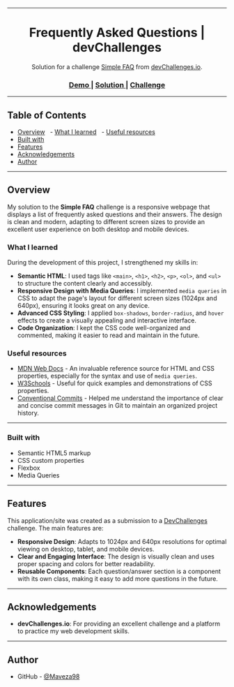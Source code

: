 -----


<h1 align="center">Frequently Asked Questions | devChallenges</h1>

<div align="center">
   Solution for a challenge <a href="https://devchallenges.io/challenge/simple-faq-challenge" target="_blank">Simple FAQ</a> from <a href="http://devchallenges.io" target="_blank">devChallenges.io</a>.
</div>

<div align="center">
  <h3>
    <a href="https://maveza98.github.io/FAQ">
      Demo
    </a>
    <span> | </span>
    <a href="https://github.com/maveza98/FAQ">
      Solution
    </a>
    <span> | </span>
    <a href="https://devchallenges.io/challenge/simple-faq-challenge">
      Challenge
    </a>
  </h3>
</div>

-----

## Table of Contents

  - [Overview](https://www.google.com/search?q=%23overview)
      - [What I learned](https://www.google.com/search?q=%23what-i-learned)
      - [Useful resources](https://www.google.com/search?q=%23useful-resources)
  - [Built with](https://www.google.com/search?q=%23built-with)
  - [Features](https://www.google.com/search?q=%23features)
  - [Acknowledgements](https://www.google.com/search?q=%23acknowledgements)
  - [Author](https://www.google.com/search?q=%23author)

-----

## Overview

My solution to the **Simple FAQ** challenge is a responsive webpage that displays a list of frequently asked questions and their answers. The design is clean and modern, adapting to different screen sizes to provide an excellent user experience on both desktop and mobile devices.

### What I learned

During the development of this project, I strengthened my skills in:

  - **Semantic HTML**: I used tags like `<main>`, `<h1>`, `<h2>`, `<p>`, `<ol>`, and `<ul>` to structure the content clearly and accessibly.
  - **Responsive Design with Media Queries**: I implemented `media queries` in CSS to adapt the page's layout for different screen sizes (1024px and 640px), ensuring it looks great on any device.
  - **Advanced CSS Styling**: I applied `box-shadows`, `border-radius`, and `hover` effects to create a visually appealing and interactive interface.
  - **Code Organization**: I kept the CSS code well-organized and commented, making it easier to read and maintain in the future.

### Useful resources

  - [MDN Web Docs](https://developer.mozilla.org/en-US/docs/Web) - An invaluable reference source for HTML and CSS properties, especially for the syntax and use of `media queries`.
  - [W3Schools](https://www.w3schools.com/) - Useful for quick examples and demonstrations of CSS properties.
  - [Conventional Commits](https://www.conventionalcommits.org/en/v1.0.0/) - Helped me understand the importance of clear and concise commit messages in Git to maintain an organized project history.

-----

### Built with

  - Semantic HTML5 markup
  - CSS custom properties
  - Flexbox
  - Media Queries

-----

## Features

This application/site was created as a submission to a [DevChallenges](https://devchallenges.io/challenges-dashboard) challenge. The main features are:

  - **Responsive Design**: Adapts to 1024px and 640px resolutions for optimal viewing on desktop, tablet, and mobile devices.
  - **Clear and Engaging Interface**: The design is visually clean and uses proper spacing and colors for better readability.
  - **Reusable Components**: Each question/answer section is a component with its own class, making it easy to add more questions in the future.

-----

## Acknowledgements

  - **devChallenges.io**: For providing an excellent challenge and a platform to practice my web development skills.

-----

## Author

  - GitHub - [@Maveza98](https://www.google.com/search?q=https://github.com/Maveza98)
